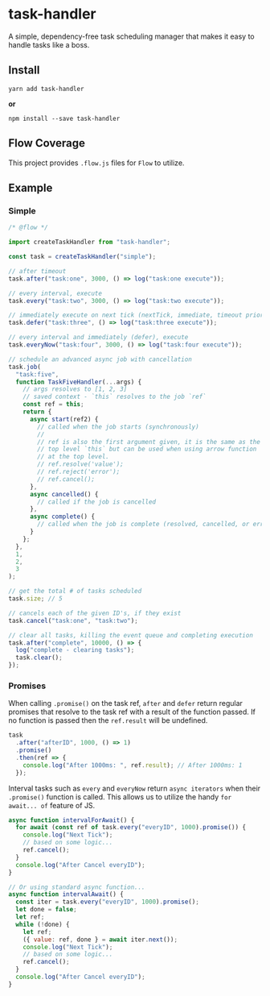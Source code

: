 # task-handler

A simple, dependency-free task scheduling manager that makes it easy to handle tasks like a boss.

## Install

```
yarn add task-handler
```

**or**

```
npm install --save task-handler
```

## Flow Coverage

This project provides `.flow.js` files for `Flow` to utilize.

## Example

### Simple

```js
/* @flow */

import createTaskHandler from "task-handler";

const task = createTaskHandler("simple");

// after timeout
task.after("task:one", 3000, () => log("task:one execute"));

// every interval, execute
task.every("task:two", 3000, () => log("task:two execute"));

// immediately execute on next tick (nextTick, immediate, timeout priority - first found)
task.defer("task:three", () => log("task:three execute"));

// every interval and immediately (defer), execute
task.everyNow("task:four", 3000, () => log("task:four execute"));

// schedule an advanced async job with cancellation
task.job(
  "task:five",
  function TaskFiveHandler(...args) {
    // args resolves to [1, 2, 3]
    // saved context - `this` resolves to the job `ref`
    const ref = this;
    return {
      async start(ref2) {
        // called when the job starts (synchronously)
        //
        // ref is also the first argument given, it is the same as the
        // top level `this` but can be used when using arrow function
        // at the top level.
        // ref.resolve('value');
        // ref.reject('error');
        // ref.cancel();
      },
      async cancelled() {
        // called if the job is cancelled
      },
      async complete() {
        // called when the job is complete (resolved, cancelled, or errored).
      }
    };
  },
  1,
  2,
  3
);

// get the total # of tasks scheduled
task.size; // 5

// cancels each of the given ID's, if they exist
task.cancel("task:one", "task:two");

// clear all tasks, killing the event queue and completing execution
task.after("complete", 10000, () => {
  log("complete - clearing tasks");
  task.clear();
});
```

### Promises

When calling `.promise()` on the task ref, `after` and `defer` return regular promises that resolve to the task ref with a result of the function passed. If no function is passed then the `ref.result` will be undefined.

```js
task
  .after("afterID", 1000, () => 1)
  .promise()
  .then(ref => {
    console.log("After 1000ms: ", ref.result); // After 1000ms: 1
  });
```

Interval tasks such as `every` and `everyNow` return `async iterators` when their `.promise()` function is called. This allows us to utilize the handy `for await... of` feature of JS.

```js
async function intervalForAwait() {
  for await (const ref of task.every("everyID", 1000).promise()) {
    console.log("Next Tick");
    // based on some logic...
    ref.cancel();
  }
  console.log("After Cancel everyID");
}

// Or using standard async function...
async function intervalAwait() {
  const iter = task.every("everyID", 1000).promise();
  let done = false;
  let ref;
  while (!done) {
    let ref;
    ({ value: ref, done } = await iter.next());
    console.log("Next Tick");
    // based on some logic...
    ref.cancel();
  }
  console.log("After Cancel everyID");
}
```
